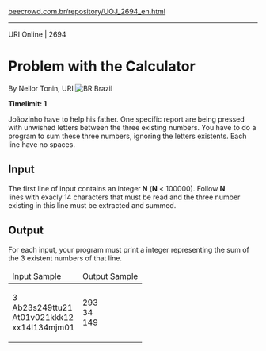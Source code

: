 <p><a href="https://www.beecrowd.com.br/repository/UOJ_2694_en.html">beecrowd.com.br/repository/UOJ_2694_en.html</a></p><hr>
<div>
  <span>URI Online | 2694</span>
  <h1>Problem with the Calculator</h1>
  <div>
    <p>By Neilor Tonin, URI <img src="https://resources.beecrowd.com.br/gallery/images/flags/br.gif" alt="BR"> Brazil</p>
  </div>
  <strong>Timelimit: 1</strong>
</div>
<div>
<div>
  <p>Joãozinho have to help his father. One specific report are being pressed with unwished letters between the three existing numbers. You have to do a program to sum these three numbers, ignoring the letters existents. Each line have no spaces.</p>
</div>
<h2>Input</h2>
<div>
  <p>The first line of input contains an integer<strong> N</strong> (<strong>N</strong> &lt; 100000). Follow <strong>N</strong> lines&nbsp;with exacly 14 characters that must be read and the three number existing in this line must be extracted and summed.</p>
</div>
<h2>Output</h2>
<div>
  <p>For each input, your program must print a integer representing the sum of the 3 existent numbers of that line.</p>
</div>
<div></div>
<table>
  <thead>
    <tr>
      <td>Input Sample</td>
      <td>Output Sample</td>
    </tr>
  </thead>
  <tbody>
    <tr>
      <td>
        <p>3<br>
         Ab23s249ttu21<br>
         At01v021kkk12<br>
         xx14l134mjm01</p>
      </td>
      <td>
        <p>293<br>
         34<br>
         149</p>
      </td>
    </tr>
  </tbody>
</table>
<div></div>
  <p>
  </p>
</div>
